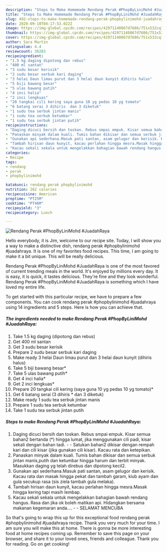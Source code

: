 ```yaml
---
description: "Steps to Make Homemade Rendang Perak #PhopByLiniMohd #JuadahRaya"
title: "Steps to Make Homemade Rendang Perak #PhopByLiniMohd #JuadahRaya"
slug: 492-steps-to-make-homemade-rendang-perak-phopbylinimohd-juadahraya
date: 2020-09-10T04:17:53.022Z
image: https://img-global.cpcdn.com/recipes/42971140867d7686/751x532cq70/rendang-perak-phopbylinimohd-juadahraya-resipi-foto-utama.jpg
thumbnail: https://img-global.cpcdn.com/recipes/42971140867d7686/751x532cq70/rendang-perak-phopbylinimohd-juadahraya-resipi-foto-utama.jpg
cover: https://img-global.cpcdn.com/recipes/42971140867d7686/751x532cq70/rendang-perak-phopbylinimohd-juadahraya-resipi-foto-utama.jpg
author: Sara Martin
ratingvalue: 4.4
reviewcount: 36283
recipeingredient:
- "1.5 kg daging dipotong dan rebus"
- "400 ml santan"
- "3 sudu besar kerisik"
- "2 sudu besar serbuk kari daging"
- "3 helai Daun limau purut dan 3 helai daun kunyit dihiris halus"
- "5 biji bawang besar"
- "5 ulas bawang putih"
- "4 inci halia"
- "2 inci lengkuas"
- "20 tangkai cili kering saya guna 10 yg pedas 10 yg tomato"
- "6 batang serai 3 dihiris  dan 3 diketuk"
- "1 sudu tea serbuk jintan manis"
- "1 sudu tea serbuk ketumbar"
- "1 sudu tea serbuk jintan putih"
recipeinstructions:
- "Daging dicuci bersih dan toskan. Rebus smpai empuk. Kisar semua bahan2 bertanda (*) hingga lumat, jika menggunakan cili padi, kisar sekali dengan bahan tadi.   Satukan bahan2 dikisar dengan rempah kari dan cili kisar (jika gunakan cili kisar). Kacau rata dan ketepikan."
- "Panaskan minyak dalam kuali. Tumis bahan dikisar dan semua serbuk jintan manis,putih dan ketumbar hingga harum dan terbit minyak. Masukkan daging yg telah direbus dan dipotong kecil2."
- "Gunakan api sederhana.Masuk pati santan, asam gelugor dan kerisik. Kacau rata dan masak hingga pekat dan tambah garam, kiub ayam dan gula secukup rasa (sis ziela tambah gula melaka)."
- "Tambah hirisan daun kunyit, kacau perlahan hingga mesra.Masak hingga kering tapi masih lembap."
- "Kacau sekali sekala untuk mengelakkan bahagian bawah rendang hangus. Rasa dan jika ok boleh matikan api. Hidangkan bersama makanan kegemaran anda....  SELAMAT MENCUBA"
categories:
- Recipe
tags:
- rendang
- perak
- phopbylinimohd

katakunci: rendang perak phopbylinimohd 
nutrition: 262 calories
recipecuisine: American
preptime: "PT25M"
cooktime: "PT46M"
recipeyield: "3"
recipecategory: Lunch

---
```



![Rendang Perak #PhopByLiniMohd #JuadahRaya](https://img-global.cpcdn.com/recipes/42971140867d7686/751x532cq70/rendang-perak-phopbylinimohd-juadahraya-resipi-foto-utama.jpg)

Hello everybody, it is Jim, welcome to our recipe site. Today, I will show you a way to make a distinctive dish, rendang perak #phopbylinimohd #juadahraya. It is one of my favorites food recipes. This time, I am going to make it a bit unique. This will be really delicious.

Rendang Perak #PhopByLiniMohd #JuadahRaya is one of the most favored of current trending meals in the world. It's enjoyed by millions every day. It is easy, it is quick, it tastes delicious. They're fine and they look wonderful. Rendang Perak #PhopByLiniMohd #JuadahRaya is something which I have loved my entire life.




To get started with this particular recipe, we have to prepare a few components. You can cook rendang perak #phopbylinimohd #juadahraya using 14 ingredients and 5 steps. Here is how you can achieve that.

<!--inarticleads1-->

##### The ingredients needed to make Rendang Perak #PhopByLiniMohd #JuadahRaya:

1. Take 1.5 kg daging (dipotong dan rebus)
1. Get 400 ml santan
1. Get 3 sudu besar kerisik
1. Prepare 2 sudu besar serbuk kari daging
1. Make ready 3 helai Daun limau purut dan 3 helai daun kunyit (dihiris halus)
1. Take 5 biji bawang besar*
1. Take 5 ulas bawang putih*
1. Get 4 inci halia*
1. Get 2 inci lengkuas*
1. Prepare 20 tangkai cili kering (saya guna 10 yg pedas 10 yg tomato)*
1. Get 6 batang serai (3 dihiris * dan 3 diketuk)
1. Make ready 1 sudu tea serbuk jintan manis
1. Prepare 1 sudu tea serbuk ketumbar
1. Take 1 sudu tea serbuk jintan putih




<!--inarticleads2-->

##### Steps to make Rendang Perak #PhopByLiniMohd #JuadahRaya:

1. Daging dicuci bersih dan toskan. Rebus smpai empuk. Kisar semua bahan2 bertanda (*) hingga lumat, jika menggunakan cili padi, kisar sekali dengan bahan tadi.  -  - Satukan bahan2 dikisar dengan rempah kari dan cili kisar (jika gunakan cili kisar). Kacau rata dan ketepikan.
1. Panaskan minyak dalam kuali. Tumis bahan dikisar dan semua serbuk jintan manis,putih dan ketumbar hingga harum dan terbit minyak. Masukkan daging yg telah direbus dan dipotong kecil2.
1. Gunakan api sederhana.Masuk pati santan, asam gelugor dan kerisik. Kacau rata dan masak hingga pekat dan tambah garam, kiub ayam dan gula secukup rasa (sis ziela tambah gula melaka).
1. Tambah hirisan daun kunyit, kacau perlahan hingga mesra.Masak hingga kering tapi masih lembap.
1. Kacau sekali sekala untuk mengelakkan bahagian bawah rendang hangus. Rasa dan jika ok boleh matikan api. Hidangkan bersama makanan kegemaran anda.... -  - SELAMAT MENCUBA




So that's going to wrap this up for this exceptional food rendang perak #phopbylinimohd #juadahraya recipe. Thank you very much for your time. I am sure you will make this at home. There is gonna be more interesting food at home recipes coming up. Remember to save this page on your browser, and share it to your loved ones, friends and colleague. Thank you for reading. Go on get cooking!
